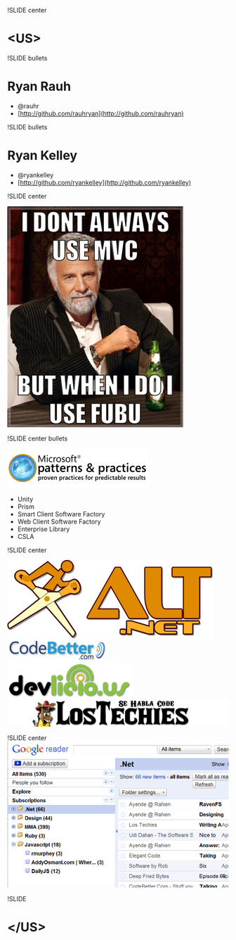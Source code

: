 !SLIDE center

# &lt;US&gt;

!SLIDE bullets

# Ryan Rauh

* @rauhr
* [http://github.com/rauhryan](http://github.com/rauhryan)

!SLIDE bullets

# Ryan Kelley

* @ryankelley
* [http://github.com/ryankelley](http://github.com/ryankelley)

!SLIDE center

![i dont always](i_dont_always.png)

!SLIDE center bullets

![p and p](pnp_logo.png)

* Unity
* Prism
* Smart Client Software Factory
* Web Client Software Factory
* Enterprise Library
* CSLA

!SLIDE center

![alt net](alt_net.png)
![code better](codebetter_logo.png)
![devlicious](devilicious_logo.png)
![los techies](lostechies_logo.png)

!SLIDE center
![rss feed](rss_feed.png)


!SLIDE
# &lt;/US&gt;

